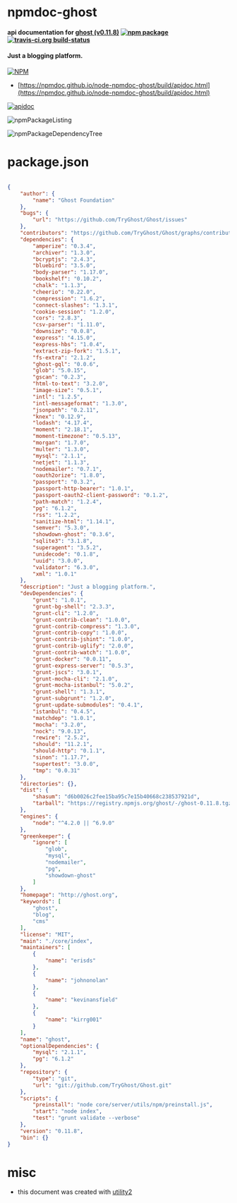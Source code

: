 # npmdoc-ghost

#### api documentation for  [ghost (v0.11.8)](http://ghost.org)  [![npm package](https://img.shields.io/npm/v/npmdoc-ghost.svg?style=flat-square)](https://www.npmjs.org/package/npmdoc-ghost) [![travis-ci.org build-status](https://api.travis-ci.org/npmdoc/node-npmdoc-ghost.svg)](https://travis-ci.org/npmdoc/node-npmdoc-ghost)

#### Just a blogging platform.

[![NPM](https://nodei.co/npm/ghost.png?downloads=true&downloadRank=true&stars=true)](https://www.npmjs.com/package/ghost)

- [https://npmdoc.github.io/node-npmdoc-ghost/build/apidoc.html](https://npmdoc.github.io/node-npmdoc-ghost/build/apidoc.html)

[![apidoc](https://npmdoc.github.io/node-npmdoc-ghost/build/screenCapture.buildCi.browser.%252Ftmp%252Fbuild%252Fapidoc.html.png)](https://npmdoc.github.io/node-npmdoc-ghost/build/apidoc.html)

![npmPackageListing](https://npmdoc.github.io/node-npmdoc-ghost/build/screenCapture.npmPackageListing.svg)

![npmPackageDependencyTree](https://npmdoc.github.io/node-npmdoc-ghost/build/screenCapture.npmPackageDependencyTree.svg)



# package.json

```json

{
    "author": {
        "name": "Ghost Foundation"
    },
    "bugs": {
        "url": "https://github.com/TryGhost/Ghost/issues"
    },
    "contributors": "https://github.com/TryGhost/Ghost/graphs/contributors",
    "dependencies": {
        "amperize": "0.3.4",
        "archiver": "1.3.0",
        "bcryptjs": "2.4.3",
        "bluebird": "3.5.0",
        "body-parser": "1.17.0",
        "bookshelf": "0.10.2",
        "chalk": "1.1.3",
        "cheerio": "0.22.0",
        "compression": "1.6.2",
        "connect-slashes": "1.3.1",
        "cookie-session": "1.2.0",
        "cors": "2.8.3",
        "csv-parser": "1.11.0",
        "downsize": "0.0.8",
        "express": "4.15.0",
        "express-hbs": "1.0.4",
        "extract-zip-fork": "1.5.1",
        "fs-extra": "2.1.2",
        "ghost-gql": "0.0.6",
        "glob": "5.0.15",
        "gscan": "0.2.3",
        "html-to-text": "3.2.0",
        "image-size": "0.5.1",
        "intl": "1.2.5",
        "intl-messageformat": "1.3.0",
        "jsonpath": "0.2.11",
        "knex": "0.12.9",
        "lodash": "4.17.4",
        "moment": "2.18.1",
        "moment-timezone": "0.5.13",
        "morgan": "1.7.0",
        "multer": "1.3.0",
        "mysql": "2.1.1",
        "netjet": "1.1.3",
        "nodemailer": "0.7.1",
        "oauth2orize": "1.8.0",
        "passport": "0.3.2",
        "passport-http-bearer": "1.0.1",
        "passport-oauth2-client-password": "0.1.2",
        "path-match": "1.2.4",
        "pg": "6.1.2",
        "rss": "1.2.2",
        "sanitize-html": "1.14.1",
        "semver": "5.3.0",
        "showdown-ghost": "0.3.6",
        "sqlite3": "3.1.8",
        "superagent": "3.5.2",
        "unidecode": "0.1.8",
        "uuid": "3.0.0",
        "validator": "6.3.0",
        "xml": "1.0.1"
    },
    "description": "Just a blogging platform.",
    "devDependencies": {
        "grunt": "1.0.1",
        "grunt-bg-shell": "2.3.3",
        "grunt-cli": "1.2.0",
        "grunt-contrib-clean": "1.0.0",
        "grunt-contrib-compress": "1.3.0",
        "grunt-contrib-copy": "1.0.0",
        "grunt-contrib-jshint": "1.0.0",
        "grunt-contrib-uglify": "2.0.0",
        "grunt-contrib-watch": "1.0.0",
        "grunt-docker": "0.0.11",
        "grunt-express-server": "0.5.3",
        "grunt-jscs": "3.0.1",
        "grunt-mocha-cli": "2.1.0",
        "grunt-mocha-istanbul": "5.0.2",
        "grunt-shell": "1.3.1",
        "grunt-subgrunt": "1.2.0",
        "grunt-update-submodules": "0.4.1",
        "istanbul": "0.4.5",
        "matchdep": "1.0.1",
        "mocha": "3.2.0",
        "nock": "9.0.13",
        "rewire": "2.5.2",
        "should": "11.2.1",
        "should-http": "0.1.1",
        "sinon": "1.17.7",
        "supertest": "3.0.0",
        "tmp": "0.0.31"
    },
    "directories": {},
    "dist": {
        "shasum": "d6b0026c2fee15ba95c7e15b40668c238537921d",
        "tarball": "https://registry.npmjs.org/ghost/-/ghost-0.11.8.tgz"
    },
    "engines": {
        "node": "^4.2.0 || ^6.9.0"
    },
    "greenkeeper": {
        "ignore": [
            "glob",
            "mysql",
            "nodemailer",
            "pg",
            "showdown-ghost"
        ]
    },
    "homepage": "http://ghost.org",
    "keywords": [
        "ghost",
        "blog",
        "cms"
    ],
    "license": "MIT",
    "main": "./core/index",
    "maintainers": [
        {
            "name": "erisds"
        },
        {
            "name": "johnonolan"
        },
        {
            "name": "kevinansfield"
        },
        {
            "name": "kirrg001"
        }
    ],
    "name": "ghost",
    "optionalDependencies": {
        "mysql": "2.1.1",
        "pg": "6.1.2"
    },
    "repository": {
        "type": "git",
        "url": "git://github.com/TryGhost/Ghost.git"
    },
    "scripts": {
        "preinstall": "node core/server/utils/npm/preinstall.js",
        "start": "node index",
        "test": "grunt validate --verbose"
    },
    "version": "0.11.8",
    "bin": {}
}
```



# misc
- this document was created with [utility2](https://github.com/kaizhu256/node-utility2)
